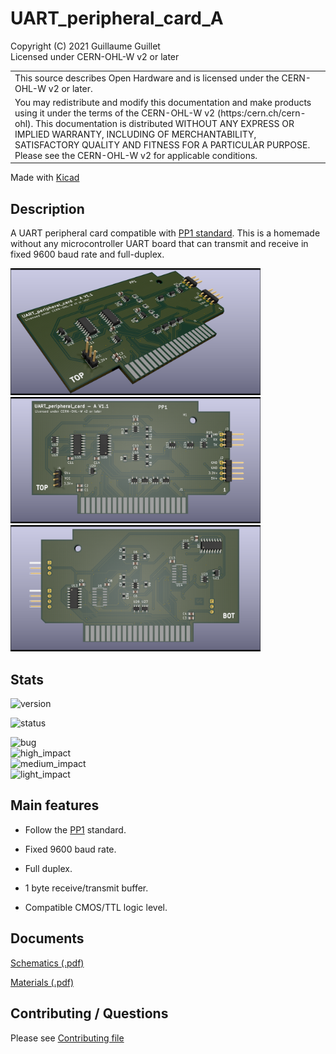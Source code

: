 # UART_peripheral_card_A

Copyright (C) 2021 Guillaume Guillet\
Licensed under CERN-OHL-W v2 or later

<table border="0px">
<tr>
<td>
This source describes Open Hardware and is licensed under the CERN-OHL-W v2 or later.
</td>
</tr>
<tr>
<td>
You may redistribute and modify this documentation and make products
using it under the terms of the CERN-OHL-W v2 (https:/cern.ch/cern-ohl).
This documentation is distributed WITHOUT ANY EXPRESS OR IMPLIED
WARRANTY, INCLUDING OF MERCHANTABILITY, SATISFACTORY QUALITY
AND FITNESS FOR A PARTICULAR PURPOSE. Please see the CERN-OHL-W v2
for applicable conditions.
</td>
</tr>
</table>

Made with [Kicad](https://kicad-pcb.org/)

## Description
A UART peripheral card compatible with [PP1 standard](https://github.com/JonathSpirit/GComputer_standard).
This is a homemade without any microcontroller UART board that can transmit and receive in fixed 9600 baud rate and full-duplex.

<img src="images/BOARD_3D.png" alt="BOARD_3D" width="400"/>
<img src="images/BOARD_3D_TOP.png" alt="BOARD_3D_TOP" width="400"/> <img src="images/BOARD_3D_BOT.png" alt="BOARD_3D_BOT" width="400"/>

## Stats

![version](https://img.shields.io/badge/version-UART_peripheral_card_A_V1.1-blue)

![status](https://img.shields.io/badge/status-tested\/stable-green)

![bug](https://img.shields.io/github/issues/JonathSpirit/UART_peripheral_card_A/bug)\
![high_impact](https://img.shields.io/github/issues/JonathSpirit/UART_peripheral_card_A/high%20impact)\
![medium_impact](https://img.shields.io/github/issues/JonathSpirit/UART_peripheral_card_A/medium%20impact)\
![light_impact](https://img.shields.io/github/issues/JonathSpirit/UART_peripheral_card_A/light%20impact)

## Main features

- Follow the [PP1](https://github.com/JonathSpirit/GComputer_standard) standard.

- Fixed 9600 baud rate.

- Full duplex.

- 1 byte receive/transmit buffer.

- Compatible CMOS/TTL logic level.

## Documents
[Schematics (.pdf)](documents/UART_peripheral_card_A_schematics.pdf)

[Materials (.pdf)](documents/UART_peripheral_card_A_materials.pdf)

## Contributing / Questions
Please see [Contributing file](CONTRIBUTING.md)

